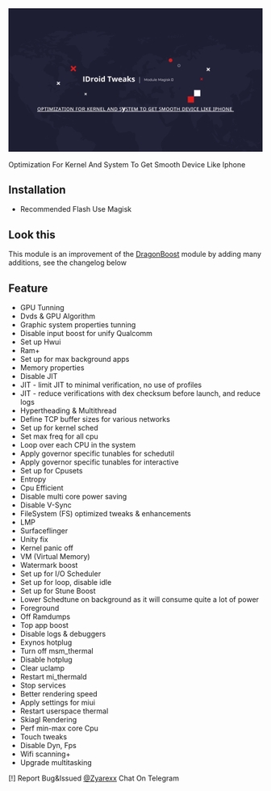 <img src="idroidtweaks.png" alt="idroidtweaks"/>

Optimization For Kernel And System To Get Smooth Device Like Iphone

## Installation

- Recommended Flash Use Magisk

## Look this

This module is an improvement of the <a href="https://github.com/rakarmp/DragonBoost">DragonBoost</a> module by adding many additions, see the changelog below

## Feature

- GPU Tunning
- Dvds & GPU Algorithm
- Graphic system properties tunning
- Disable input boost for unify Qualcomm
- Set up Hwui
- Ram+
- Set up for max background apps
- Memory properties
- Disable JIT
- JIT - limit JIT to minimal verification, no use of profiles
- JIT - reduce verifications with dex checksum before launch, and reduce logs
- Hypertheading & Multithread
- Define TCP buffer sizes for various networks
- Set up for kernel sched
- Set max freq for all cpu
- Loop over each CPU in the system
- Apply governor specific tunables for schedutil
- Apply governor specific tunables for interactive
- Set up for Cpusets
- Entropy
- Cpu Efficient
- Disable multi core power saving
- Disable V-Sync
- FileSystem (FS) optimized tweaks & enhancements
- LMP
- Surfaceflinger
- Unity fix
- Kernel panic off
- VM (Virtual Memory)
- Watermark boost
- Set up for I/O Scheduler
- Set up for loop, disable idle
- Set up for Stune Boost
- Lower Schedtune on background as it will consume quite a lot of power
- Foreground
- Off Ramdumps
- Top app boost
- Disable logs & debuggers
- Exynos hotplug
- Turn off msm_thermal
- Disable hotplug
- Clear uclamp
- Restart mi_thermald
- Stop services
- Better rendering speed
- Apply settings for miui
- Restart userspace thermal
- Skiagl Rendering
- Perf min-max core Cpu
- Touch tweaks
- Disable Dyn, Fps
- Wifi scanning+
- Upgrade multitasking

[!] Report Bug&Issued <a href="https://t.me/Zyarexx">@Zyarexx</a> Chat On Telegram
